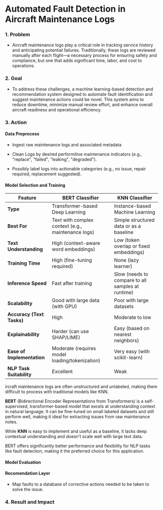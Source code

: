 # Automated Fault Detection in Aircraft Maintenance Logs

### 1. Problem
- Aircraft maintenance logs play a critical role in tracking service history and anticipating potential failures. Traditionally, these logs are reviewed manually after each flight—a necessary process for ensuring safety and compliance, but one that adds significant time, labor, and cost to operations.

### 2. Goal
- To address these challenges, a machine learning-based detection and recommendation system designed to automate fault identification and suggest maintenance actions could be novel. This system aims to reduce downtime, minimize manual review effort, and enhance overall aircraft readiness and operational efficiency.

### 3. Action

#### Data Preprocess
* Ingest raw maintenance logs and associated metadata

* Clean Logs by desired performitive maintenance indicators (e.g., "replace", "failed", "leaking", "degraded").

* Possibly label logs into actionable categories (e.g., no issue, repair required, replacement suggested).

#### Model Selection and Training

| Feature                      | BERT Classifier                                        | KNN Classifier                                         |
|------------------------------|--------------------------------------------------------|--------------------------------------------------------|
| **Type**                     | Transformer-based Deep Learning                        | Instance-based Machine Learning                        |
| **Best For**                 | Text with complex context (e.g., maintenance logs)     | Simple structured data or as a baseline                |
| **Text Understanding**       | High (context-aware word embeddings)                   | Low (token overlap or fixed embeddings)                |
| **Training Time**            | High (fine-tuning required)                            | None (lazy learner)                                    |
| **Inference Speed**          | Fast after training                                    | Slow (needs to compare to all samples at runtime)      |
| **Scalability**              | Good with large data (with GPU)                        | Poor with large datasets                               |
| **Accuracy (Text Tasks)**    | High                                                   | Moderate to low                                        |
| **Explainability**           | Harder (can use SHAP/LIME)                             | Easy (based on nearest neighbors)                      |
| **Ease of Implementation**   | Moderate (requires model loading/tokenization)         | Very easy (with scikit-learn)                          |
| **NLP Task Suitability**     | Excellent                                              | Weak                                                   |

ircraft maintenance logs are often unstructured and unlabeled, making them difficult to process with traditional models like KNN. 

**BERT** (Bidirectional Encoder Representations from Transformers) is a self-supervised, transformer-based model that excels at understanding context in natural language. It can be fine-tuned on small labeled datasets and still perform well, making it ideal for extracting issues from raw maintenance notes.

While **KNN** is easy to implement and useful as a baseline, it lacks deep contextual understanding and doesn't scale well with large text data.

BERT offers significantly better performance and flexibility for NLP tasks like fault detection, making it the preferred choice for this application.

#### Model Evaluation

#### Recomendation Layer

* Map faults to a database of corrective actions needed to be taken to solve the issue.

### 4. Result and Impact